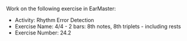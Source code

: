 Work on the following exercise in EarMaster:
- Activity: Rhythm Error Detection
- Exercise Name: 4/4 - 2 bars: 8th notes, 8th triplets - including rests
- Exercise Number: 24.2

